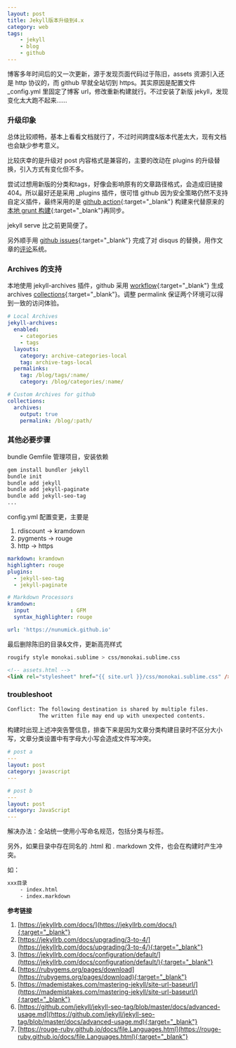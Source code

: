 ```yaml
---
layout: post
title: Jekyll版本升级到4.x
category: web
tags:
    - jekyll
    - blog
    - github
---
```


博客多年时间后的又一次更新，源于发现页面代码过于陈旧，assets 资源引入还是 http 协议的，而 github 早就全站切到 https。其实原因是配置文件 _config.yml 里固定了博客 url，修改重新构建就行。不过安装了新版 jekyll，发现变化太大跑不起来……

### 升级印象

总体比较顺畅，基本上看看文档就行了，不过时间跨度&版本代差太大，现有文档也会缺少参考意义。

比较庆幸的是升级对 post 内容格式是兼容的，主要的改动在 plugins 的升级替换，引入方式有变化但不多。

尝试过想用新版的分类和tags，好像会影响原有的文章路径格式，会造成旧链接 404。所以最好还是采用 _plugins 插件，很可惜 github 因为安全策略仍然不支持自定义插件，最终采用的是 [github action](https://github.com/nunumick/jekyll-blog-archive-workflow){:target="_blank"} 构建来代替原来的[本地 grunt 构建](/blog/2014/01/16/use-grunt-with-jekyll.html){:target="_blank"}再同步。

jekyll serve 比之前更简便了。

另外顺手用 [github issues](https://utteranc.es/?installation_id=39629941&setup_action=install){:target="_blank"} 完成了对 disqus 的替换，用作文章的[评论](#PostComments)系统。

### Archives 的支持

本地使用 jekyll-archives 插件，github 采用 [workflow](https://github.com/features/actions){:target="_blank"} 生成 archives [collections](https://jekyllrb.com/docs/collections/){:target="_blank"}。调整 permalink 保证两个环境可以得到一致的访问体验。

```yaml
# Local Archives
jekyll-archives:
  enabled:
    - categories
    - tags
  layouts:
    category: archive-categories-local
    tag: archive-tags-local
  permalinks:
    tag: /blog/tags/:name/
    category: /blog/categories/:name/

# Custom Archives for github
collections:
  archives:
    output: true
    permalink: /blog/:path/
```

### 其他必要步骤

bundle Gemfile 管理项目，安装依赖

```bash
gem install bundler jekyll
bundle init
bundle add jekyll
bundle add jekyll-paginate
bundle add jekyll-seo-tag
...
```

config.yml 配置变更，主要是

1. rdiscount -> kramdown
2. pygments -> rouge
3. http -> https

```yaml
markdown: kramdown
highlighter: rouge
plugins:
  - jekyll-seo-tag
  - jekyll-paginate

# Markdown Processors
kramdown:
  input             : GFM
  syntax_highlighter: rouge

url: 'https://nunumick.github.io'
```

最后删除陈旧的目录&文件，更新高亮样式

```bash
rougify style monokai.sublime > css/monokai.sublime.css
```

```html
<!-- assets.html -->
<link rel="stylesheet" href="{{ site.url }}/css/monokai.sublime.css" />
```

### troubleshoot

```bash
Conflict: The following destination is shared by multiple files.
          The written file may end up with unexpected contents.
```

构建时出现上述冲突告警信息，排查下来是因为文章分类构建目录时不区分大小写，文章分类设置中有字母大小写会造成文件写冲突。

```yaml
# post a
---
layout: post
category: javascript
---

# post b
---
layout: post
category: JavaScript
---
```

解决办法：全站统一使用小写命名规范，包括分类与标签。

另外，如果目录中存在同名的 .html 和 . markdown 文件，也会在构建时产生冲突。

如：

```bash
xxx目录
    - index.html
    - index.markdown
```


**参考链接**

1. [https://jekyllrb.com/docs/](https://jekyllrb.com/docs/){:target="_blank"}
2. [https://jekyllrb.com/docs/upgrading/3-to-4/](https://jekyllrb.com/docs/upgrading/3-to-4/){:target="_blank"}
3. [https://jekyllrb.com/docs/configuration/default/](https://jekyllrb.com/docs/configuration/default/){:target="_blank"}
4. [https://rubygems.org/pages/download](https://rubygems.org/pages/download){:target="_blank"}
5. [https://mademistakes.com/mastering-jekyll/site-url-baseurl/](https://mademistakes.com/mastering-jekyll/site-url-baseurl/){:target="_blank"}
6. [https://github.com/jekyll/jekyll-seo-tag/blob/master/docs/advanced-usage.md](https://github.com/jekyll/jekyll-seo-tag/blob/master/docs/advanced-usage.md){:target="_blank"}
7. [https://rouge-ruby.github.io/docs/file.Languages.html](https://rouge-ruby.github.io/docs/file.Languages.html){:target="_blank"}

